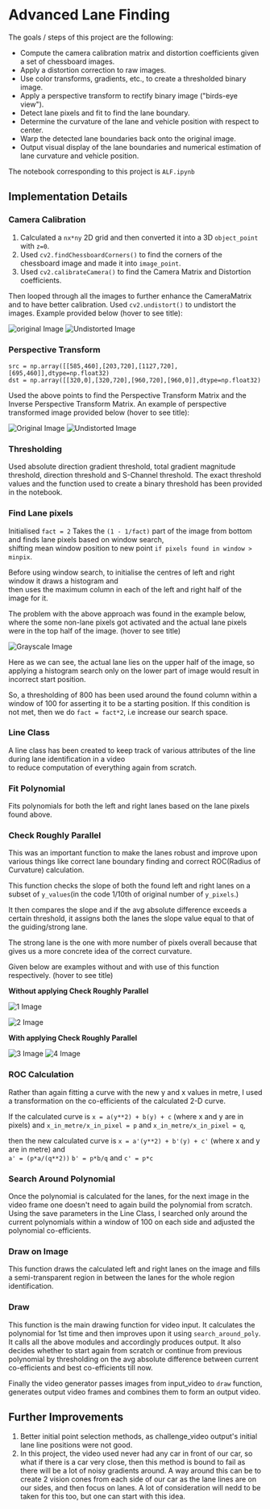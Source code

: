 # Advanced Lane Finding

The goals / steps of this project are the following:

* Compute the camera calibration matrix and distortion coefficients given a set of chessboard images.
* Apply a distortion correction to raw images.
* Use color transforms, gradients, etc., to create a thresholded binary image.
* Apply a perspective transform to rectify binary image ("birds-eye view").
* Detect lane pixels and fit to find the lane boundary.
* Determine the curvature of the lane and vehicle position with respect to center.
* Warp the detected lane boundaries back onto the original image.
* Output visual display of the lane boundaries and numerical estimation of lane curvature and vehicle position.

The notebook corresponding to this project is `ALF.ipynb`

## Implementation Details

### Camera Calibration

1. Calculated a `nx*ny` 2D grid and then converted it into a 3D `object_point` with `z=0`.
2. Used `cv2.findChessboardCorners()` to find the corners of the chessboard image and made it into `image_point`.
3. Used `cv2.calibrateCamera()` to find the Camera Matrix and Distortion coefficients.

Then looped through all the images to further enhance the CameraMatrix and to have better calibration.
Used `cv2.undistort()` to undistort the images. Example provided below (hover to see title):

![original Image](/img/original_test_image.png "Original" )
![Undistorted Image](/img/undistorted_test_image.png "Undistorted" )


### Perspective Transform

`src = np.array([[585,460],[203,720],[1127,720],[695,460]],dtype=np.float32)` </br>
`dst = np.array([[320,0],[320,720],[960,720],[960,0]],dtype=np.float32)`

Used the above points to find the Perspective Transform Matrix and the Inverse Perspective Transform Matrix.
An example of perspective transformed image provided below (hover to see title):

![Original Image](/img/straight_lines.png "Original" )
![Undistorted Image](/img/warped.png "Warped Image" )

### Thresholding

Used absolute direction gradient threshold, total gradient magnitude threshold, direction threshold and S-Channel threshold.
The exact threshold values and the function used to create a binary threshold has been provided in the notebook.

### Find Lane pixels

Initialised `fact = 2`
Takes the `(1 - 1/fact)` part of the image from bottom and finds lane pixels based on window search, </br>
shifting mean window position to new point `if pixels found in window > minpix`.

Before using window search, to initialise the centres of left and right window it draws a histogram and </br>
then uses the maximum column in each of the left and right half of the image for it.

The problem with the above approach was found in the example below, where the some non-lane pixels got activated and the actual lane pixels were in the top half of the image. (hover to see title)

![Grayscale Image](/img/fact.png "Grayscale" )

Here as we can see, the actual lane lies on the upper half of the image, so applying a histogram search only on the lower part of image would result in incorrect start position.

So, a thresholding of 800 has been used around the found column within a window of 100 for asserting it to be a starting position. If this condition is not met, then we do `fact = fact*2`, i.e increase our search space.

### Line Class

A line class has been created to keep track of various attributes of the line during lane identification in a video </br>
to reduce computation of everything again from scratch.

### Fit Polynomial

Fits polynomials for both the left and right lanes based on the lane pixels found above.

### Check Roughly Parallel

This was an important function to make the lanes robust and improve upon various things like correct lane boundary finding and correct ROC(Radius of Curvature) calculation.

This function checks the slope of both the found left and right lanes on a subset of `y_values`(in the code 1/10th of original number of `y_pixels`.)

It then compares the slope and if the avg absolute difference exceeds a certain threshold, it assigns both the lanes the slope value equal to that of the guiding/strong lane.

The strong lane is the one with more number of pixels overall because that gives us a more concrete idea of the correct curvature.  

Given below are examples without and with use of this function respectively. (hover to see title)

**Without applying Check Roughly Parallel**

![1 Image](/img/source_without_check.png "Original" )

![2 Image](/img/poly_without_check.png "Lanes" )

**With applying Check Roughly Parallel**

![3 Image](/img/source_with_check.png "Original" )
![4 Image](/img/poly_with_check.png "Lanes" )

### ROC Calculation

Rather than again fitting a curve with the new y and x values in metre, I used a transformation on the co-efficients of the calculated 2-D curve.

If the calculated curve is `x = a(y**2) + b(y) + c` (where x and y are in pixels) and `x_in_metre/x_in_pixel = p` and `x_in_metre/x_in_pixel = q`, </br>

then the new calculated curve is `x = a'(y**2) + b'(y) + c'` (where x and y are in metre) and </br>
`a' = (p*a/(q**2))` `b' = p*b/q` and `c' = p*c` 

### Search Around Polynomial

Once the polynomial is calculated for the lanes, for the next image in the video frame one doesn't need to again build the polynomial from scratch. Using the save parameters in the Line Class, I searched only around the current polynomials within a window of 100 on each side and adjusted the polynomial co-efficients. 

### Draw on Image

This function draws the calculated left and right lanes on the image and fills a semi-transparent region in between the lanes for the whole region identification.

### Draw

This function is the main drawing function for video input. It calculates the polynomial for 1st time and then improves upon it using `search_around_poly`. It calls all the above modules and accordingly produces output. It also decides whether to start again from scratch or continue from previous polynomial by thresholding on the avg absolute difference between current co-efficients and best co-efficients till now. 


Finally the video generator passes images from input_video to `draw` function, generates output video frames and combines them to form an output video.


## Further Improvements

1. Better initial point selection methods, as challenge_video output's initial lane line positions were not good.
2. In this project, the video used never had any car in front of our car, so what if there is a car very close, then this method is bound to fail as there will be a lot of noisy gradients around. A way around this can be to create 2 vision cones from each side of our car as the lane lines are on our sides, and then focus on lanes. A lot of consideration will nedd to be taken for this too, but one can start with this idea. 
